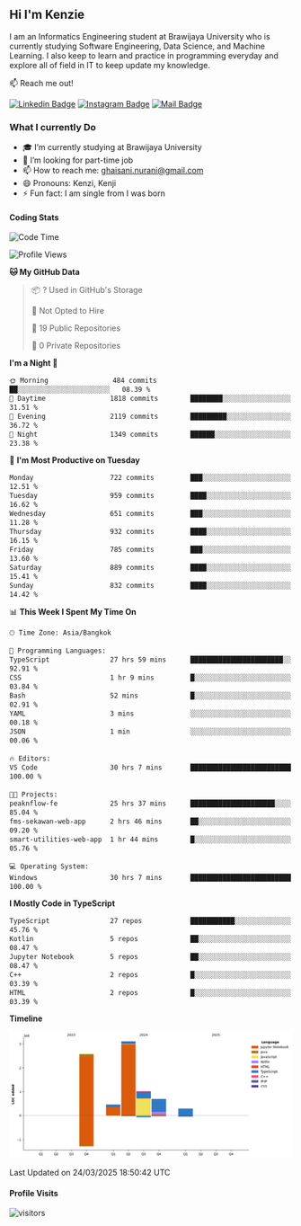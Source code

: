 ## Hi I'm Kenzie


I am an Informatics Engineering student at Brawijaya University who is currently studying Software Engineering, Data Science, and Machine Learning. I also keep to learn and practice in programming everyday and explore all of field in IT to keep update my knowledge.

:mailbox: Reach me out!

[![Linkedin Badge](https://img.shields.io/badge/-Kenzie_Taqiyassar-0e76a8?style=flat&labelColor=0e76a8&logo=linkedin&logoColor=white)](https://www.linkedin.com/in/kenzie-taqiyassar-37458b1aa/) 
[![Instagram Badge](https://img.shields.io/badge/-@__kenziehh_-e84393?style=flat&labelColor=e84393&logo=instagram&logoColor=white)](https://www.instagram.com/_kenziehh/) 
[![Mail Badge](https://img.shields.io/badge/-ghaisani.nurani-c0392b?style=flat&labelColor=c0392b&logo=gmail&logoColor=white)](mailto:ghaisani.nurani@gmail.com)

### What I currently Do

- 🎓 I’m currently studying at Brawijaya University
- 💼 I’m looking for part-time job
- 📫 How to reach me: ghaisani.nurani@gmail.com
- 😄 Pronouns: Kenzi, Kenji
- ⚡ Fun fact: I am single from I was born

#### Coding Stats
<!--START_SECTION:waka-->
![Code Time](http://img.shields.io/badge/Code%20Time-1%2C150%20hrs%2012%20mins-blue)

![Profile Views](http://img.shields.io/badge/Profile%20Views-0-blue)

**🐱 My GitHub Data** 

> 📦 ? Used in GitHub's Storage 
 > 
> 🚫 Not Opted to Hire
 > 
> 📜 19 Public Repositories 
 > 
> 🔑 0 Private Repositories 
 > 
**I'm a Night 🦉** 

```text
🌞 Morning                484 commits         ██░░░░░░░░░░░░░░░░░░░░░░░   08.39 % 
🌆 Daytime                1818 commits        ████████░░░░░░░░░░░░░░░░░   31.51 % 
🌃 Evening                2119 commits        █████████░░░░░░░░░░░░░░░░   36.72 % 
🌙 Night                  1349 commits        ██████░░░░░░░░░░░░░░░░░░░   23.38 % 
```
📅 **I'm Most Productive on Tuesday** 

```text
Monday                   722 commits         ███░░░░░░░░░░░░░░░░░░░░░░   12.51 % 
Tuesday                  959 commits         ████░░░░░░░░░░░░░░░░░░░░░   16.62 % 
Wednesday                651 commits         ███░░░░░░░░░░░░░░░░░░░░░░   11.28 % 
Thursday                 932 commits         ████░░░░░░░░░░░░░░░░░░░░░   16.15 % 
Friday                   785 commits         ███░░░░░░░░░░░░░░░░░░░░░░   13.60 % 
Saturday                 889 commits         ████░░░░░░░░░░░░░░░░░░░░░   15.41 % 
Sunday                   832 commits         ████░░░░░░░░░░░░░░░░░░░░░   14.42 % 
```


📊 **This Week I Spent My Time On** 

```text
🕑︎ Time Zone: Asia/Bangkok

💬 Programming Languages: 
TypeScript               27 hrs 59 mins      ███████████████████████░░   92.91 % 
CSS                      1 hr 9 mins         █░░░░░░░░░░░░░░░░░░░░░░░░   03.84 % 
Bash                     52 mins             █░░░░░░░░░░░░░░░░░░░░░░░░   02.91 % 
YAML                     3 mins              ░░░░░░░░░░░░░░░░░░░░░░░░░   00.18 % 
JSON                     1 min               ░░░░░░░░░░░░░░░░░░░░░░░░░   00.06 % 

🔥 Editors: 
VS Code                  30 hrs 7 mins       █████████████████████████   100.00 % 

🐱‍💻 Projects: 
peaknflow-fe             25 hrs 37 mins      █████████████████████░░░░   85.04 % 
fms-sekawan-web-app      2 hrs 46 mins       ██░░░░░░░░░░░░░░░░░░░░░░░   09.20 % 
smart-utilities-web-app  1 hr 44 mins        █░░░░░░░░░░░░░░░░░░░░░░░░   05.76 % 

💻 Operating System: 
Windows                  30 hrs 7 mins       █████████████████████████   100.00 % 
```

**I Mostly Code in TypeScript** 

```text
TypeScript               27 repos            ███████████░░░░░░░░░░░░░░   45.76 % 
Kotlin                   5 repos             ██░░░░░░░░░░░░░░░░░░░░░░░   08.47 % 
Jupyter Notebook         5 repos             ██░░░░░░░░░░░░░░░░░░░░░░░   08.47 % 
C++                      2 repos             █░░░░░░░░░░░░░░░░░░░░░░░░   03.39 % 
HTML                     2 repos             █░░░░░░░░░░░░░░░░░░░░░░░░   03.39 % 
```



**Timeline**

![Lines of Code chart](https://raw.githubusercontent.com/kenziehh/kenziehh/master/assets/bar_graph.png)


 Last Updated on 24/03/2025 18:50:42 UTC
<!--END_SECTION:waka-->


#### Profile Visits

![visitors](https://visitor-badge.glitch.me/badge?page_id=kenziehh.kenziehh)





